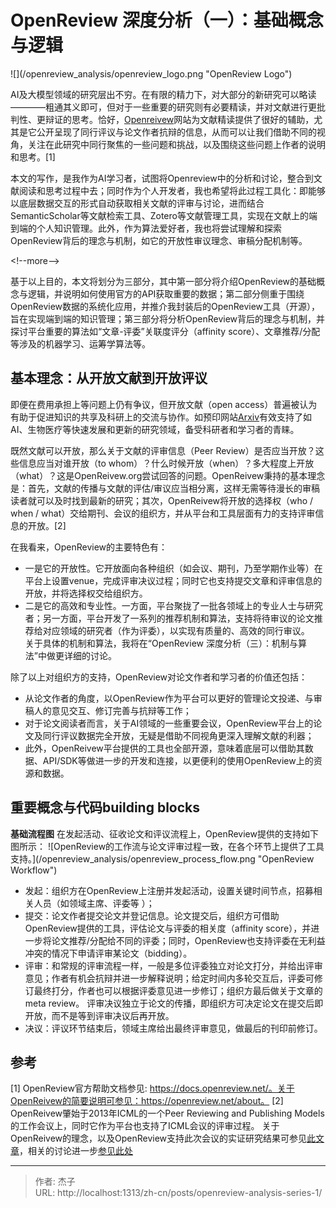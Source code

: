 # OpenReview 深度分析（一）：基础概念与逻辑

![](/openreview_analysis/openreview_logo.png &#34;OpenReview Logo&#34;)

AI及大模型领域的研究层出不穷。在有限的精力下，对大部分的新研究可以略读————粗通其义即可，但对于一些重要的研究则有必要精读，并对文献进行更批判性、更辩证的思考。恰好，[Openreivew](https://openreview.net/)网站为文献精读提供了很好的辅助，尤其是它公开呈现了同行评议与论文作者抗辩的信息，从而可以让我们借助不同的视角，关注在此研究中同行聚焦的一些问题和挑战，以及围绕这些问题上作者的说明和思考。[1]

本文的写作，是我作为AI学习者，试图将Openreview中的分析和讨论，整合到文献阅读和思考过程中去；同时作为个人开发者，我也希望将此过程工具化：即能够以底层数据交互的形式自动获取相关文献的评审与讨论，进而结合SemanticScholar等文献检索工具、Zotero等文献管理工具，实现在文献上的端到端的个人知识管理。此外，作为算法爱好者，我也将尝试理解和探索OpenReview背后的理念与机制，如它的开放性审议理念、审稿分配机制等。

&lt;!--more--&gt;

基于以上目的，本文将划分为三部分，其中第一部分将介绍OpenReview的基础概念与逻辑，并说明如何使用官方的API获取重要的数据；第二部分侧重于围绕OpenReview数据的系统化应用，并推介我封装后的OpenReview工具（开源），旨在实现端到端的知识管理；第三部分将分析OpenReview背后的理念与机制，并探讨平台重要的算法如“文章-评委”关联度评分（affinity score）、文章推荐/分配等涉及的机器学习、运筹学算法等。

## 基本理念：从开放文献到开放评议
即便在费用承担上等问题上仍有争议，但开放文献（open access）普遍被认为有助于促进知识的共享及科研上的交流与协作。如预印网站[Arxiv](https://arxiv.org/)有效支持了如AI、生物医疗等快速发展和更新的研究领域，备受科研者和学习者的青睐。

既然文献可以开放，那么关于文献的评审信息（Peer Review）是否应当开放？这些信息应当对谁开放（to whom）？什么时候开放（when）？多大程度上开放（what）？这是OpenReivew.org尝试回答的问题。OpenReivew秉持的基本理念是：首先，文献的传播与文献的评估/审议应当相分离，这样无需等待漫长的审稿读者就可以及时找到最新的研究；其次，OpenReivew将开放的选择权（who / when / what）交给期刊、会议的组织方，并从平台和工具层面有力的支持评审信息的开放。[2]

在我看来，OpenReview的主要特色有：
- 一是它的开放性。它开放面向各种组织（如会议、期刊，乃至学期作业等）在平台上设置venue，完成评审决议过程；同时它也支持提交文章和评审信息的开放，并将选择权交给组织方。
- 二是它的高效和专业性。一方面，平台聚拢了一批各领域上的专业人士与研究者；另一方面，平台开发了一系列的推荐机制和算法，支持将待审议的论文推荐给对应领域的研究者（作为评委），以实现有质量的、高效的同行审议。    
关于具体的机制和算法，我将在“OpenReview 深度分析（三）：机制与算法”中做更详细的讨论。

除了以上对组织方的支持，OpenReview对论文作者和学习者的价值还包括：
- 从论文作者的角度，以OpenReview作为平台可以更好的管理论文投递、与审稿人的意见交互、修订完善与抗辩等工作；
- 对于论文阅读者而言，关于AI领域的一些重要会议，OpenReview平台上的论文及同行评议数据完全开放，无疑是借助不同视角更深入理解文献的利器；
- 此外，OpenReivew平台提供的工具也全部开源，意味着底层可以借助其数据、API/SDK等做进一步的开发和连接，以更便利的使用OpenReview上的资源和数据。

## 重要概念与代码building blocks
**基础流程图**
在发起活动、征收论文和评议流程上，OpenReview提供的支持如下图所示：
![OpenReview的工作流与论文评审过程一致，在各个环节上提供了工具支持。](/openreview_analysis/openreview_process_flow.png &#34;OpenReview Workflow&#34;)

- 发起：组织方在OpenReview上注册并发起活动，设置关键时间节点，招募相关人员（如领域主席、评委等 ）；
- 提交：论文作者提交论文并登记信息。论文提交后，组织方可借助OpenReview提供的工具，评估论文与评委的相关度（affinity score），并进一步将论文推荐/分配给不同的评委；同时，OpenReview也支持评委在无利益冲突的情况下申请评审某论文（bidding）。
- 评审：和常规的评审流程一样，一般是多位评委独立对论文打分，并给出评审意见；作者有机会抗辩并进一步解释说明；给定时间内多轮交互后，评委可修订最终打分，作者也可以根据评委意见进一步修订；组织方最后做关于文章的meta review。
  评审决议独立于论文的传播，即组织方可决定论文在提交后即开放，而不是等到评审决议后再开放。
- 决议：评议环节结束后，领域主席给出最终评审意见，做最后的刊印前修订。


## 参考
[1] OpenReview官方帮助文档参见: https://docs.openreview.net/。关于OpenReivew的简要说明可参见：https://openreview.net/about。
[2] OpenReivew肇始于2013年ICML的一个Peer Reviewing and Publishing Models的工作会议上，同时它作为平台也支持了ICML会议的评审过程。 关于OpenReivew的理念，以及OpenReview支持此次会议的实证研究结果可参见[此文章](https://openreview.net/pdf?id=xf0zSBd2iufMg)，相关的讨论进一步[参见此处](https://openreview.net/forum?id=xf0zSBd2iufMg)

---

> 作者: 杰子  
> URL: http://localhost:1313/zh-cn/posts/openreview-analysis-series-1/  

